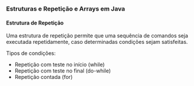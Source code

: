 ### Estruturas e Repetição e Arrays em Java

#### Estrutura de Repetição

Uma estrutura de repetição permite que uma sequência de comandos seja executada repetidamente, caso determinadas condições sejam satisfeitas.

Tipos de condições:

- Repetição com teste no início (while)
- Repetição com teste no final (do-while)
- Repetição contada (for)

